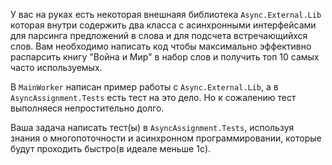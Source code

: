 У вас на руках есть некоторая внешнаяя библиотека `Async.External.Lib` которая внутри содержить два класса с асинхронными интерфейсами для парсинга предложений в слова и для подсчета встречающийхся слов.
Вам необходимо написать код чтобы максимально эффективно распарсить книгу "Война и Мир" в набор слов и получить топ 10 самых часто используемых.


В `MainWorker` написан пример работы с `Async.External.Lib`, а в `AsyncAssignment.Tests` есть тест на это дело. Но к сожалению тест выполняеся непростительно долго. 


Ваша задача написать тест(ы) в `AsyncAssignment.Tests`, используя знания о многопоточности и асинхронном программировании, которые будут проходить быстро(в идеале меньше 1c). 